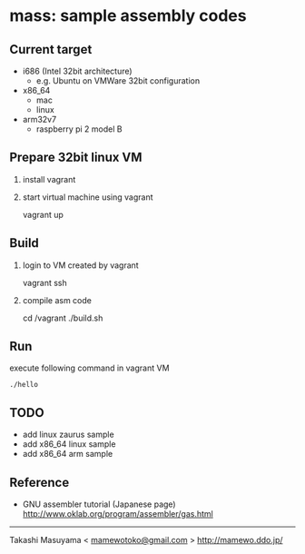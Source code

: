 mass: sample assembly codes
==========================

Current target
--------------

* i686 (Intel 32bit architecture)
    * e.g. Ubuntu on VMWare 32bit configuration
* x86_64
  * mac
  * linux
* arm32v7
  * raspberry pi 2 model B

Prepare 32bit linux VM 
-----------------------
1. install vagrant
2. start virtual machine using vagrant

    vagrant up

Build
--------------

1. login to VM created by vagrant

    vagrant ssh

2. compile asm code

    cd /vagrant
    ./build.sh

Run
--------------

execute following command in vagrant VM

    ./hello

TODO
-------------

- add linux zaurus sample
- add x86_64 linux sample
- add x86_64 arm sample

Reference
-------------
- GNU assembler tutorial (Japanese page)
  <http://www.oklab.org/program/assembler/gas.html>

----
Takashi Masuyama < mamewotoko@gmail.com >
http://mamewo.ddo.jp/
